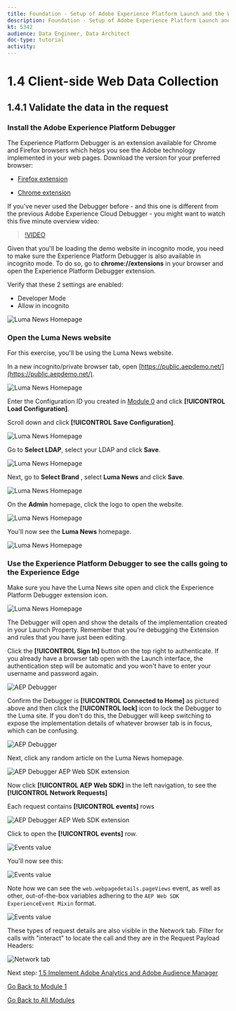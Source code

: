 ```yaml
---
title: Foundation - Setup of Adobe Experience Platform Launch and the Web SDK extension - Client-side Web Data Collection
description: Foundation - Setup of Adobe Experience Platform Launch and the Web SDK extension - Client-side Web Data Collection
kt: 5342
audience: Data Engineer, Data Architect
doc-type: tutorial
activity: 
---
```


# 1.4 Client-side Web Data Collection

## 1.4.1 Validate the data in the request

### Install the Adobe Experience Platform Debugger

The Experience Platform Debugger is an extension available for Chrome and Firefox browsers which helps you see the Adobe technology implemented in your web pages. Download the version for your preferred browser:

- [Firefox extension](https://addons.mozilla.org/en-US/firefox/addon/adobe-experience-platform-dbg/)

- [Chrome extension](https://chrome.google.com/webstore/detail/adobe-experience-cloud-de/ocdmogmohccmeicdhlhhgepeaijenapj?hl=en)

If you've never used the Debugger before - and this one is different from the previous Adobe Experience Cloud Debugger - you might want to watch this five minute overview video:

>[!VIDEO](https://video.tv.adobe.com/v/32156?quality=12&learn=on)

Given that you'll be loading the demo website in incognito mode, you need to make sure the Experience Platform Debugger is also available in incognito mode. To do so, go to **chrome://extensions** in your browser and open the Experience Platform Debugger extension.

Verify that these 2 settings are enabled:

- Developer Mode
- Allow in incognito

![Luma News Homepage](./images/ext1.png)

### Open the Luma News website

For this exercise, you'll be using the Luma News website.

In a new incognito/private browser tab, open [https://public.aepdemo.net/](https://public.aepdemo.net/).

![Luma News Homepage](./images/web1.png)

Enter the Configuration ID you created in [Module 0](./../module0/ex1.md) and click **[!UICONTROL Load Configuration]**.

Scroll down and click **[!UICONTROL Save Configuration]**.

![Luma News Homepage](./images/web2.png)

Go to **Select LDAP**, select your LDAP and click **Save**.

![Luma News Homepage](./images/web3.png)

Next, go to **Select Brand** , select **Luma News** and click **Save**.

![Luma News Homepage](./images/web4.png)

On the **Admin** homepage, click the logo to open the website.

![Luma News Homepage](./images/web5.png)

You'll now see the **Luma News** homepage.

![Luma News Homepage](./images/validate1.png)

### Use the Experience Platform Debugger to see the calls going to the Experience Edge

Make sure you have the Luma News site open and click the Experience Platform Debugger extension icon. 

![Luma News Homepage](./images/ext2.png)

The Debugger will open and show the details of the implementation created in your Launch Property. Remember that you're debugging the Extension and rules that you have just been editing.

Click the **[!UICONTROL Sign In]** button on the top right to authenticate. If you already have a browser tab open with the Launch interface, the authentication step will be automatic and you won't have to enter your username and password again.

![AEP Debugger](./images/validate2.png)

Confirm the Debugger is **[!UICONTROL Connected to Home]** as pictured above and then click the **[!UICONTROL lock]** icon to lock the Debugger to the Luma site. If you don't do this, the Debugger will keep switching to expose the implementation details of whatever browser tab is in focus, which can be confusing.

![AEP Debugger](./images/validate3.png)

Next, click any random article on the Luma News homepage.

![AEP Debugger AEP Web SDK extension](./images/validate4.png)

Now click **[!UICONTROL AEP Web SDK]** in the left navigation, to see the **[!UICONTROL Network Requests]**

Each request contains **[!UICONTROL events]** rows

![AEP Debugger AEP Web SDK extension](./images/validate5.png)

Click to open the **[!UICONTROL events]** row. 

![Events value](./images/validate6.png)

You'll now see this:

![Events value](./images/validate7.png)

Note how we can see the `web.webpagedetails.pageViews` event, as well as other, out-of-the-box variables adhering to the `AEP Web SDK ExperienceEvent Mixin` format.

![Events value](./images/validate8.png)

These types of request details are also visible in the Network tab. Filter for calls with "interact" to locate the call and they are in the Request Payload Headers:

![Network tab](./images/validate9.png)

Next step: [1.5 Implement Adobe Analytics and Adobe Audience Manager](./ex5.md)

[Go Back to Module 1](./data-ingestion-launch-web-sdk.md)

[Go Back to All Modules](./../../overview.md)
